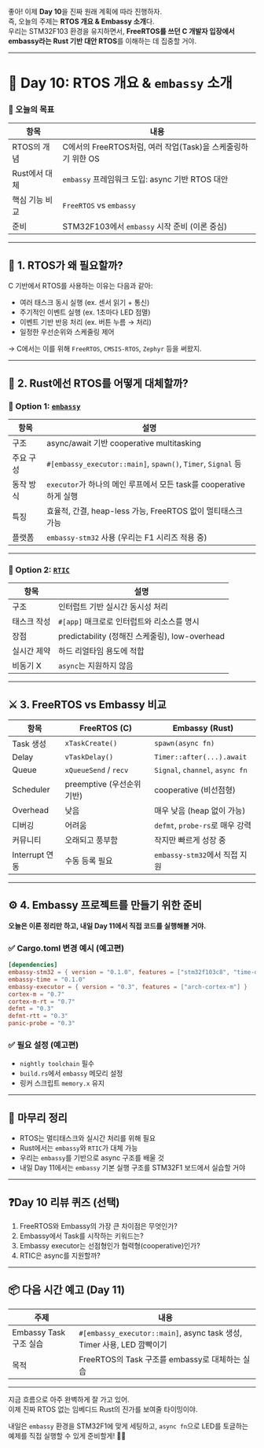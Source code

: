 좋아! 이제 **Day 10**을 진짜 원래 계획에 따라 진행하자.  
즉, 오늘의 주제는 **RTOS 개요 & Embassy 소개**다.  
우리는 STM32F103 환경을 유지하면서, **FreeRTOS를 쓰던 C 개발자 입장에서 embassy라는 Rust 기반 대안 RTOS**를 이해하는 데 집중할 거야.

---

# 📘 Day 10: RTOS 개요 & `embassy` 소개

### 🎯 오늘의 목표

| 항목 | 내용 |
|------|------|
| RTOS의 개념 | C에서의 FreeRTOS처럼, 여러 작업(Task)을 스케줄링하기 위한 OS |
| Rust에서 대체 | `embassy` 프레임워크 도입: async 기반 RTOS 대안 |
| 핵심 기능 비교 | `FreeRTOS` vs `embassy` |
| 준비 | STM32F103에서 `embassy` 시작 준비 (이론 중심) |

---

## 🧠 1. RTOS가 왜 필요할까?

C 기반에서 RTOS를 사용하는 이유는 다음과 같아:

- 여러 태스크 동시 실행 (ex. 센서 읽기 + 통신)
- 주기적인 이벤트 실행 (ex. 1초마다 LED 점멸)
- 이벤트 기반 반응 처리 (ex. 버튼 누름 → 처리)
- 일정한 우선순위와 스케줄링 제어

→ C에서는 이를 위해 `FreeRTOS`, `CMSIS-RTOS`, `Zephyr` 등을 써왔지.

---

## 🔁 2. Rust에선 RTOS를 어떻게 대체할까?

### 🧩 Option 1: [`embassy`](https://github.com/embassy-rs/embassy)

| 항목 | 설명 |
|------|------|
| 구조 | async/await 기반 cooperative multitasking |
| 주요 구성 | `#[embassy_executor::main]`, `spawn()`, `Timer`, `Signal` 등 |
| 동작 방식 | `executor`가 하나의 메인 루프에서 모든 task를 cooperative하게 실행 |
| 특징 | 효율적, 간결, heap-less 가능, FreeRTOS 없이 멀티태스크 가능 |
| 플랫폼 | `embassy-stm32` 사용 (우리는 F1 시리즈 적용 중)

---

### 🧩 Option 2: [`RTIC`](https://rtic.rs/)

| 항목 | 설명 |
|------|------|
| 구조 | 인터럽트 기반 실시간 동시성 처리 |
| 태스크 작성 | `#[app]` 매크로로 인터럽트와 리소스를 명시 |
| 장점 | predictability (정해진 스케줄링), low-overhead |
| 실시간 제약 | 하드 리얼타임 용도에 적합 |
| 비동기 X | `async`는 지원하지 않음

---

## ⚔️ 3. FreeRTOS vs Embassy 비교

| 항목 | FreeRTOS (C) | Embassy (Rust) |
|------|--------------|----------------|
| Task 생성 | `xTaskCreate()` | `spawn(async fn)` |
| Delay | `vTaskDelay()` | `Timer::after(...).await` |
| Queue | `xQueueSend` / `recv` | `Signal`, `channel`, `async fn` |
| Scheduler | preemptive (우선순위 기반) | cooperative (비선점형) |
| Overhead | 낮음 | 매우 낮음 (heap 없이 가능) |
| 디버깅 | 어려움 | `defmt`, `probe-rs`로 매우 강력 |
| 커뮤니티 | 오래되고 풍부함 | 작지만 빠르게 성장 중 |
| Interrupt 연동 | 수동 등록 필요 | `embassy-stm32`에서 직접 지원 |

---

## ⚙️ 4. Embassy 프로젝트를 만들기 위한 준비

**오늘은 이론 정리만 하고, 내일 Day 11에서 직접 코드를 실행해볼 거야.**

### ✅ Cargo.toml 변경 예시 (예고편)

```toml
[dependencies]
embassy-stm32 = { version = "0.1.0", features = ["stm32f103c8", "time-driver-tim2", "exti"] }
embassy-time = "0.1.0"
embassy-executor = { version = "0.3", features = ["arch-cortex-m"] }
cortex-m = "0.7"
cortex-m-rt = "0.7"
defmt = "0.3"
defmt-rtt = "0.3"
panic-probe = "0.3"
```

### ✅ 필요 설정 (예고편)

- `nightly toolchain` 필수
- `build.rs`에서 `embassy` 메모리 설정
- 링커 스크립트 `memory.x` 유지

---

## 📝 마무리 정리

- RTOS는 멀티태스크와 실시간 처리를 위해 필요
- Rust에서는 `embassy`와 `RTIC`가 대체 가능
- 우리는 `embassy`를 기반으로 async 구조를 배울 것
- 내일 Day 11에서는 `embassy` 기본 실행 구조를 STM32F1 보드에서 실습할 거야

---

## ❓Day 10 리뷰 퀴즈 (선택)

1. FreeRTOS와 Embassy의 가장 큰 차이점은 무엇인가?
2. Embassy에서 Task를 시작하는 키워드는?
3. Embassy executor는 선점형인가 협력형(cooperative)인가?
4. RTIC은 async를 지원할까?

---

## 📦 다음 시간 예고 (Day 11)

| 주제 | 내용 |
|------|------|
| Embassy Task 구조 실습 | `#[embassy_executor::main]`, async task 생성, Timer 사용, LED 깜빡이기 |
| 목적 | FreeRTOS의 Task 구조를 embassy로 대체하는 실습 |

---

지금 흐름으로 아주 완벽하게 잘 가고 있어.  
이제 진짜 RTOS 없는 임베디드 Rust의 진가를 보여줄 타이밍이야.

내일은 `embassy` 환경을 STM32F1에 맞게 세팅하고, `async fn`으로 LED를 토글하는 예제를 직접 실행할 수 있게 준비할게! 🔧🚀